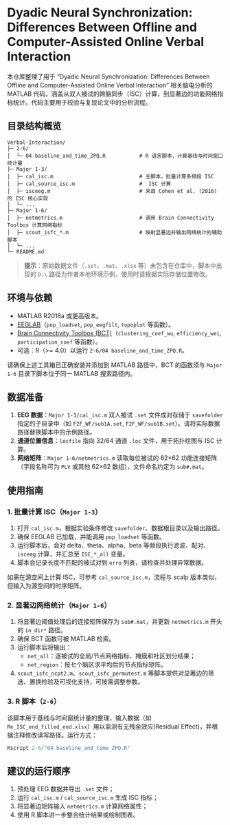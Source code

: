 # Dyadic Neural Synchronization: Differences  Between Offline and Computer-Assisted Online  Verbal Interaction

本仓库整理了用于 “Dyadic Neural Synchronization: Differences  Between Offline and Computer-Assisted Online  Verbal Interaction” 相关脑电分析的 MATLAB 代码，涵盖从双人被试的跨脑同步（ISC）计算，到显著边的功能网络指标统计。代码主要用于校验与复现论文中的分析流程。

## 目录结构概览

```text
Verbal-Interaction/
├─ 2-6/
│  └─ 04 baseline_and_time_ZPQ.R           # R 语言脚本，计算基线与时间窗口统计量
├─ Major 1-3/
│  ├─ cal_isc.m                            # 主脚本，批量计算多频段 ISC
│  ├─ cal_source_isc.m                     #  ISC 计算
│  ├─ isceeg.m                             # 来自 Cohen et al. (2016) 的 ISC 核心实现
│  └─ ...
├─ Major 1-6/
│  ├─ netmetrics.m                         # 调用 Brain Connectivity Toolbox 计算网络指标
│  ├─ scout_isfc_*.m                       # 映射显著边并输出网络统计的辅助脚本
│  └─ ...
└─ README.md
```

> **提示**：原始数据文件（`.set`、`.mat`、`.xlsx` 等）未包含在仓库中，脚本中出现的 `D:\` 路径为作者本地环境示例，使用时请根据实际存储位置修改。

## 环境与依赖

- MATLAB R2018a 或更高版本。
- [EEGLAB](https://sccn.ucsd.edu/eeglab/index.php)（`pop_loadset`, `pop_eegfilt`, `topoplot` 等函数）。
- [Brain Connectivity Toolbox (BCT)](https://www.brain-connectivity-toolbox.net/)（`clustering_coef_wu`, `efficiency_wei`, `participation_coef` 等函数）。
- 可选：R（>= 4.0）以运行 `2-6/04 baseline_and_time_ZPQ.R`。

请确保上述工具箱已正确安装并添加到 MATLAB 路径中，BCT 的函数须与 `Major 1-6` 目录下脚本位于同一 MATLAB 搜索路径内。

## 数据准备

1. **EEG 数据**：`Major 1-3/cal_isc.m` 双人被试 `.set` 文件成对存储于 `savefolder` 指定的子目录中（如 `F2F_WF/sub1A.set`, `F2F_WF/sub1B.set`）。请将实际数据路径替换脚本中的示例路径。
2. **通道位置信息**：`locfile` 指向 32/64 通道 `.loc` 文件，用于拓扑绘图与 ISC 计算。
3. **网络矩阵**：`Major 1-6/netmetrics.m` 读取每位被试的 62×62 功能连接矩阵（字段名称可为 `PLV` 或其他 62×62 数组），文件命名约定为 `sub#.mat`。

## 使用指南

### 1. 批量计算 ISC（`Major 1-3`）

1. 打开 `cal_isc.m`，根据实验条件修改 `savefolder`、数据根目录以及输出路径。
2. 确保 EEGLAB 已加载，并能调用 `pop_loadset` 等函数。
3. 运行脚本后，会对 delta、theta、alpha、beta 等频段执行滤波、配对、`isceeg` 计算，并汇总至 `ISC_*_all` 变量。
4. 脚本会记录长度不匹配的被试对到 `erro` 列表，请检查并处理异常数据。

如需在源空间上计算 ISC，可参考 `cal_source_isc.m`，流程与 scalp 版本类似，但输入为源空间的时序矩阵。

### 2. 显著边网络统计（`Major 1-6`）

1. 将显著边阈值处理后的连接矩阵保存为 `sub#.mat`，并更新 `netmetrics.m` 开头的 `in_dir*` 路径。
2. 确保 BCT 函数可被 MATLAB 检索。
3. 运行脚本后将输出：
   - `net_all`：逐被试的全局/节点网络指标、掩膜和社区划分结果；
   - `net_region`：按七个脑区求平均后的节点指标矩阵。
4. `scout_isfc_ncpt2.m`、`scout_isfc_permutest.m` 等脚本提供对显著边的筛选、置换检验及可视化支持，可按需调整参数。

### 3. R 脚本（`2-6`）

该脚本用于基线与时间窗统计量的整理，输入数据（如 `Re_ISC_end_filled_end.xlsx`）用以监测有无残余效应(Residual Effect)，并根据注释修改读写路径。运行方式：

```r
Rscript 2-6/"04 baseline_and_time_ZPQ.R"
```

## 建议的运行顺序

1. 预处理 EEG 数据并导出 `.set` 文件；
2. 运行 `cal_isc.m` / `cal_source_isc.m` 生成 ISC 指标；
3. 将显著边矩阵输入 `netmetrics.m` 计算网络属性；
4. 使用 R 脚本进一步整合统计结果或绘制图表。
